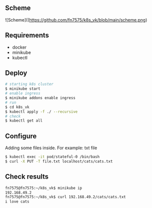 ## Scheme
![Scheme]((https://github.com/fn7575/k8s_vk/blob/main/scheme.png)
## Requirements
* docker
* minikube
* kubectl
## Deploy
```bash
# starting k8s cluster
$ minikube start
# enable ingress
$ minikube addons enable ingress
# run 
$ cd k8s_vk
$ kubectl apply -f ./ --recursive
# check
$ kubectl get all
```
## Configure
Adding some files inside. For example: txt file
```bash
$ kubectl exec -it pod/stateful-0 /bin/bash
$ curl -X PUT -T file.txt localhost/cats/cats.txt
```
## Check results
```bash
fn7575@fn7575:~/k8s_vk$ minikube ip
192.168.49.2
fn7575@fn7575:~/k8s_vk$ curl 192.168.49.2/cats/cats.txt
i love cats
```
